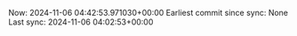 Now: 2024-11-06 04:42:53.971030+00:00 Earliest commit since sync: None Last sync: 2024-11-06 04:02:53+00:00
